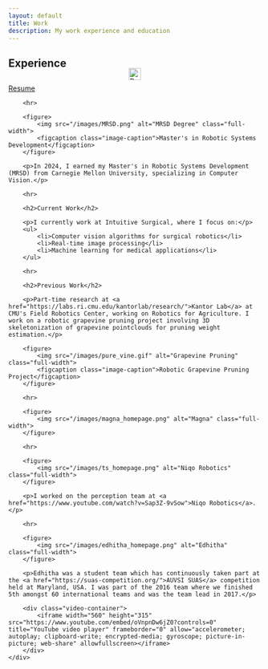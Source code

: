 ```yaml
---
layout: default
title: Work
description: My work experience and education
---
```


<section class="intro">
	<div class="wrap">
		<h1>Experience</h1>
	</div>
</section>

<section class="single">
	<div class="wrap">
		<div class="resume-link" style="margin-top: -20px;">
			<a href="https://drive.google.com/file/d/1h79l90dx6f5ZIugohDiFdYD6kPRZtsKt/view?usp=sharing" class="btn" style="margin: 0 0 20px 0;">
				<img src="/images/document-icon.png" alt="Document" style="width: 24px; height: 24px; margin-bottom: 8px; display: block; margin-left: auto; margin-right: auto;">
				Resume
			</a>
		</div>

		<hr>

		<figure>
			<img src="/images/MRSD.png" alt="MRSD Degree" class="full-width">
			<figcaption class="image-caption">Master's in Robotic Systems Development</figcaption>
		</figure>

		<p>In 2024, I earned my Master's in Robotic Systems Development (MRSD) from Carnegie Mellon University, specializing in Computer Vision.</p>

		<hr>

		<h2>Current Work</h2>

		<p>I currently work at Intuitive Surgical, where I focus on:</p>
		<ul>
			<li>Computer vision algorithms for surgical robotics</li>
			<li>Real-time image processing</li>
			<li>Machine learning for medical applications</li>
		</ul>

		<hr>

		<h2>Previous Work</h2>

		<p>Part-time research at <a href="https://labs.ri.cmu.edu/kantorlab/research/">Kantor Lab</a> at CMU's Field Robotics Center, working on Robotics for Agriculture. I work on a robotic grapevine pruning project involving 3D skeletonization of grapevine pointclouds for pruning weight estimation.</p>

		<figure>
			<img src="/images/pure_vine.gif" alt="Grapevine Pruning" class="full-width">
			<figcaption class="image-caption">Robotic Grapevine Pruning Project</figcaption>
		</figure>

		<hr>

		<figure>
			<img src="/images/magna_homepage.png" alt="Magna" class="full-width">
		</figure>

		<hr>

		<figure>
			<img src="/images/ts_homepage.png" alt="Niqo Robotics" class="full-width">
		</figure>

		<p>I worked on the perception team at <a href="https://www.youtube.com/watch?v=Sap3Z-9vSow">Niqo Robotics</a>.</p>

		<hr>

		<figure>
			<img src="/images/edhitha_homepage.png" alt="Edhitha" class="full-width">
		</figure>

		<p>Edhitha was a student team which has continuously taken part at the <a href="https://suas-competition.org/">AUVSI SUAS</a> competition held at Maryland, USA. I was part of the 2016 team where we finished 5th amongst 60 international teams and was the team lead in 2017.</p>

		<div class="video-container">
			<iframe width="560" height="315" src="https://www.youtube.com/embed/oVnpnDw6jZ0?controls=0" title="YouTube video player" frameborder="0" allow="accelerometer; autoplay; clipboard-write; encrypted-media; gyroscope; picture-in-picture; web-share" allowfullscreen></iframe>
		</div>
	</div>
</section> 